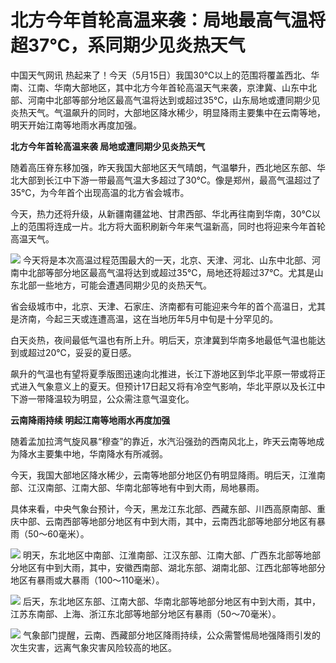 # 北方今年首轮高温来袭：局地最高气温将超37℃，系同期少见炎热天气

中国天气网讯
热起来了！今天（5月15日）我国30℃以上的范围将覆盖西北、华南、江南、华南大部地区，其中北方今年首轮高温天气来袭，京津冀、山东中北部、河南中北部等部分地区最高气温将达到或超过35℃，山东局地或遭同期少见炎热天气。气温飙升的同时，大部地区降水稀少，明显降雨主要集中在云南等地，明天开始江南等地雨水再度加强。

**北方今年首轮高温来袭 局地或遭同期少见炎热天气**

随着高压脊东移加强，昨天我国大部地区天气晴朗，气温攀升，西北地区东部、华北大部到长江中下游一带最高气温大多超过了30℃。像是郑州，最高气温超过了35℃，为今年首个出现高温的北方省会城市。

今天，热力还将升级，从新疆南疆盆地、甘肃西部、华北再往南到华南，30℃以上的范围将连成一片。北方将大面积刷新今年来气温新高，同时也将迎来今年首轮高温天气。

![](https://inews.gtimg.com/news_bt/ON3euYWGum3yIMDe8QgF4G-okd11KIhL9BF-dlwl_-qZgAA/1000)
今天将是本次高温过程范围最大的一天，北京、天津、河北、山东中北部、河南中北部等部分地区最高气温将达到或超过35℃，局地还将超过37℃。尤其是山东北部一些地方，可能会遭遇同期少见的炎热天气。

省会级城市中，北京、天津、石家庄、济南都有可能迎来今年的首个高温日，尤其是济南，今起三天或连遭高温，这在当地历年5月中旬是十分罕见的。

白天炎热，夜间最低气温也有所上升。明后天，京津冀到华南多地最低气温也能达到或超过20℃，妥妥的夏日感。

飙升的气温也有望将夏季版图迅速向北推进，长江下游地区到华北平原一带或将正式进入气象意义上的夏天。但预计17日起又将有冷空气影响，华北平原以及长江中下游一带降温较为明显，公众需注意气温变化。

**云南降雨持续 明起江南等地雨水再度加强**

随着孟加拉湾气旋风暴“穆查”的靠近，水汽沿强劲的西南风北上，昨天云南等地成为降水主要集中地，华南降水有所减弱。

今天，我国大部地区降水稀少，云南等地部分地区仍有明显降雨。明后天，江淮南部、江汉南部、江南大部、华南北部等地有中到大雨，局地暴雨。

具体来看，中央气象台预计，今天，黑龙江东北部、西藏东部、川西高原南部、重庆中部、云南西部等地部分地区有中到大雨，其中，云南西北部等地部分地区有暴雨（50～60毫米）。

![](https://inews.gtimg.com/news_bt/Om4lakFLhw7SRb2DW0m9jnXt2FWK6-buadQwP61NI2jEoAA/1000)
明天，东北地区中南部、江淮南部、江汉东部、江南大部、广西东北部等地部分地区有中到大雨，其中，安徽西南部、湖北东部、湖南北部、江西北部等地部分地区有暴雨或大暴雨（100～110毫米）。

![](https://inews.gtimg.com/news_bt/OtWnSpql0ZXwPktrLaaqL72p8iz-jej_DnCUS2IfgArvYAA/1000)
后天，东北地区东部、江南大部、华南北部等地部分地区有中到大雨，其中，江苏东南部、上海、浙江东北部等地部分地区有暴雨（50～70毫米）。

![](https://inews.gtimg.com/news_bt/OgX8dYRAAb0H6Gg1XPZB72PqRqt5tQwfukwqgCooh-DKwAA/1000)
气象部门提醒，云南、西藏部分地区降雨持续，公众需警惕局地强降雨引发的次生灾害，远离气象灾害风险较高的地区。

